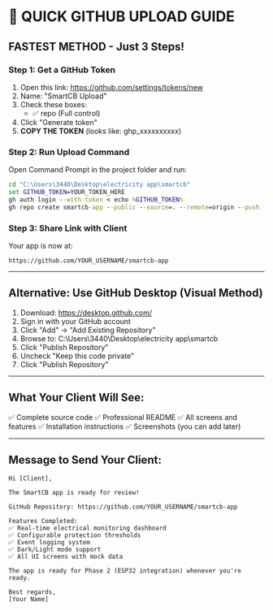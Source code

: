 # 🚀 QUICK GITHUB UPLOAD GUIDE

## FASTEST METHOD - Just 3 Steps!

### Step 1: Get a GitHub Token
1. Open this link: https://github.com/settings/tokens/new
2. Name: "SmartCB Upload"
3. Check these boxes:
   - ✅ repo (Full control)
4. Click "Generate token"
5. **COPY THE TOKEN** (looks like: ghp_xxxxxxxxxx)

### Step 2: Run Upload Command
Open Command Prompt in the project folder and run:

```cmd
cd "C:\Users\3440\Desktop\electricity app\smartcb"
set GITHUB_TOKEN=YOUR_TOKEN_HERE
gh auth login --with-token < echo %GITHUB_TOKEN%
gh repo create smartcb-app --public --source=. --remote=origin --push
```

### Step 3: Share Link with Client
Your app is now at:
```
https://github.com/YOUR_USERNAME/smartcb-app
```

---

## Alternative: Use GitHub Desktop (Visual Method)

1. Download: https://desktop.github.com/
2. Sign in with your GitHub account
3. Click "Add" → "Add Existing Repository"
4. Browse to: C:\Users\3440\Desktop\electricity app\smartcb
5. Click "Publish Repository"
6. Uncheck "Keep this code private"
7. Click "Publish Repository"

---

## What Your Client Will See:

✅ Complete source code
✅ Professional README
✅ All screens and features
✅ Installation instructions
✅ Screenshots (you can add later)

---

## Message to Send Your Client:

```
Hi [Client],

The SmartCB app is ready for review!

GitHub Repository: https://github.com/YOUR_USERNAME/smartcb-app

Features Completed:
✅ Real-time electrical monitoring dashboard
✅ Configurable protection thresholds
✅ Event logging system
✅ Dark/Light mode support
✅ All UI screens with mock data

The app is ready for Phase 2 (ESP32 integration) whenever you're ready.

Best regards,
[Your Name]
```